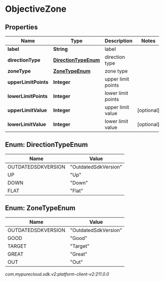 # ObjectiveZone


## Properties

| Name | Type | Description | Notes |
| ------------ | ------------- | ------------- | ------------- |
| **label** | **String** | label |  |
| **directionType** | [**DirectionTypeEnum**](#Enum--DirectionTypeEnum) | direction type |  |
| **zoneType** | [**ZoneTypeEnum**](#Enum--ZoneTypeEnum) | zone type |  |
| **upperLimitPoints** | **Integer** | upper limit points |  |
| **lowerLimitPoints** | **Integer** | lower limit points |  |
| **upperLimitValue** | **Integer** | upper limit value |  [optional] |
| **lowerLimitValue** | **Integer** | lower limit value |  [optional] |


## Enum: DirectionTypeEnum

| Name | Value |
| ---- | ----- |
| OUTDATEDSDKVERSION | &quot;OutdatedSdkVersion&quot; | 
| UP | &quot;Up&quot; | 
| DOWN | &quot;Down&quot; | 
| FLAT | &quot;Flat&quot; | 


## Enum: ZoneTypeEnum

| Name | Value |
| ---- | ----- |
| OUTDATEDSDKVERSION | &quot;OutdatedSdkVersion&quot; | 
| GOOD | &quot;Good&quot; | 
| TARGET | &quot;Target&quot; | 
| GREAT | &quot;Great&quot; | 
| OUT | &quot;Out&quot; | 




_com.mypurecloud.sdk.v2:platform-client-v2:211.0.0_
